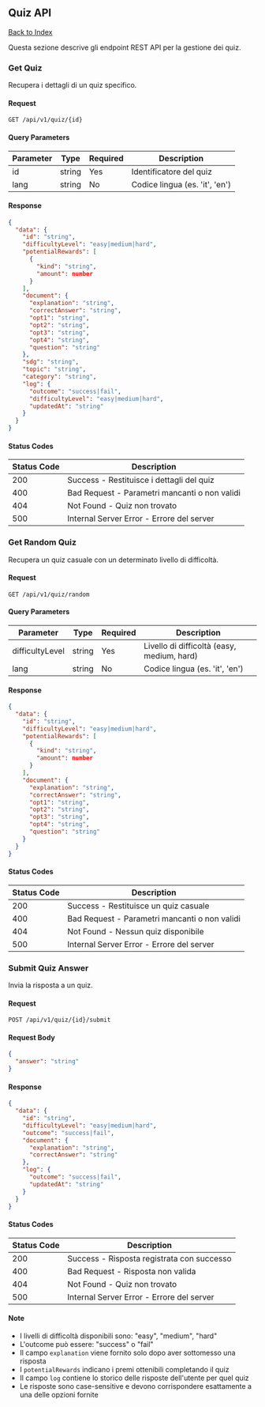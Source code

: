 ## Quiz API

[Back to Index](./README.md)

Questa sezione descrive gli endpoint REST API per la gestione dei quiz.

### Get Quiz

Recupera i dettagli di un quiz specifico.

#### Request

```http
GET /api/v1/quiz/{id}
```

#### Query Parameters

| Parameter | Type   | Required | Description                    |
| --------- | ------ | -------- | ------------------------------ |
| id        | string | Yes      | Identificatore del quiz        |
| lang      | string | No       | Codice lingua (es. 'it', 'en') |

#### Response

```json
{
  "data": {
    "id": "string",
    "difficultyLevel": "easy|medium|hard",
    "potentialRewards": [
      {
        "kind": "string",
        "amount": number
      }
    ],
    "document": {
      "explanation": "string",
      "correctAnswer": "string",
      "opt1": "string",
      "opt2": "string",
      "opt3": "string",
      "opt4": "string",
      "question": "string"
    },
    "sdg": "string",
    "topic": "string",
    "category": "string",
    "log": {
      "outcome": "success|fail",
      "difficultyLevel": "easy|medium|hard",
      "updatedAt": "string"
    }
  }
}
```

#### Status Codes

| Status Code | Description                                   |
| ----------- | --------------------------------------------- |
| 200         | Success - Restituisce i dettagli del quiz     |
| 400         | Bad Request - Parametri mancanti o non validi |
| 404         | Not Found - Quiz non trovato                  |
| 500         | Internal Server Error - Errore del server     |

### Get Random Quiz

Recupera un quiz casuale con un determinato livello di difficoltà.

#### Request

```http
GET /api/v1/quiz/random
```

#### Query Parameters

| Parameter       | Type   | Required | Description                                |
| --------------- | ------ | -------- | ------------------------------------------ |
| difficultyLevel | string | Yes      | Livello di difficoltà (easy, medium, hard) |
| lang            | string | No       | Codice lingua (es. 'it', 'en')             |

#### Response

```json
{
  "data": {
    "id": "string",
    "difficultyLevel": "easy|medium|hard",
    "potentialRewards": [
      {
        "kind": "string",
        "amount": number
      }
    ],
    "document": {
      "explanation": "string",
      "correctAnswer": "string",
      "opt1": "string",
      "opt2": "string",
      "opt3": "string",
      "opt4": "string",
      "question": "string"
    }
  }
}
```

#### Status Codes

| Status Code | Description                                   |
| ----------- | --------------------------------------------- |
| 200         | Success - Restituisce un quiz casuale         |
| 400         | Bad Request - Parametri mancanti o non validi |
| 404         | Not Found - Nessun quiz disponibile           |
| 500         | Internal Server Error - Errore del server     |

### Submit Quiz Answer

Invia la risposta a un quiz.

#### Request

```http
POST /api/v1/quiz/{id}/submit
```

#### Request Body

```json
{
  "answer": "string"
}
```

#### Response

```json
{
  "data": {
    "id": "string",
    "difficultyLevel": "easy|medium|hard",
    "outcome": "success|fail",
    "document": {
      "explanation": "string",
      "correctAnswer": "string"
    },
    "log": {
      "outcome": "success|fail",
      "updatedAt": "string"
    }
  }
}
```

#### Status Codes

| Status Code | Description                                |
| ----------- | ------------------------------------------ |
| 200         | Success - Risposta registrata con successo |
| 400         | Bad Request - Risposta non valida          |
| 404         | Not Found - Quiz non trovato               |
| 500         | Internal Server Error - Errore del server  |

#### Note

- I livelli di difficoltà disponibili sono: "easy", "medium", "hard"
- L'outcome può essere: "success" o "fail"
- Il campo `explanation` viene fornito solo dopo aver sottomesso una risposta
- I `potentialRewards` indicano i premi ottenibili completando il quiz
- Il campo `log` contiene lo storico delle risposte dell'utente per quel quiz
- Le risposte sono case-sensitive e devono corrispondere esattamente a una delle opzioni fornite
